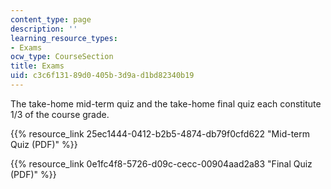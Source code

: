 ```yaml
---
content_type: page
description: ''
learning_resource_types:
- Exams
ocw_type: CourseSection
title: Exams
uid: c3c6f131-89d0-405b-3d9a-d1bd82340b19
---
```


The take-home mid-term quiz and the take-home final quiz each constitute 1/3 of the course grade.

{{% resource_link 25ec1444-0412-b2b5-4874-db79f0cfd622 "Mid-term Quiz (PDF)" %}}

{{% resource_link 0e1fc4f8-5726-d09c-cecc-00904aad2a83 "Final Quiz (PDF)" %}}